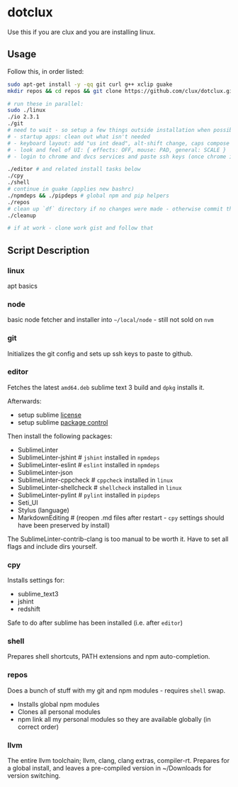 # dotclux
Use this if you are clux and you are installing linux.

## Usage
Follow this, in order listed:

```sh
sudo apt-get install -y -qq git curl g++ xclip guake
mkdir repos && cd repos && git clone https://github.com/clux/dotclux.git df && cd df

# run these in parallel:
sudo ./linux
./io 2.3.1
./git
# need to wait - so setup a few things outside installation when possible:
# - startup apps: clean out what isn't needed
# - keyboard layout: add "us int dead", alt-shift change, caps compose
# - look and feel of UI: { effects: OFF, mouse: PAD, general: SCALE }
# - login to chrome and dvcs services and paste ssh keys (once chrome is there)

./editor # and related install tasks below
./cpy
./shell
# continue in guake (applies new bashrc)
./npmdeps && ./pipdeps # global npm and pip helpers
./repos
# clean up `df` directory if no changes were made - otherwise commit there
./cleanup

# if at work - clone work gist and follow that
```

## Script Description
### linux
apt basics

### node
basic node fetcher and installer into `~/local/node` - still not sold on `nvm`

### git
Initializes the git config and sets up ssh keys to paste to github.

### editor
Fetches the latest `amd64.deb` sublime text 3 build and `dpkg` installs it.

Afterwards:

- setup sublime [license](https://mail.google.com/mail/u/0/#search/sublime+license/13a942d72a211e81)
- setup sublime [package control](https://packagecontrol.io/installation)

Then install the following packages:

- SublimeLinter
- SublimeLinter-jshint # `jshint` installed in `npmdeps`
- SublimeLinter-eslint # `eslint` installed in `npmdeps`
- SublimeLinter-json
- SublimeLinter-cppcheck # `cppcheck` installed in `linux`
- SublimeLinter-shellcheck # `shellcheck` installed in `linux`
- SublimeLinter-pylint # `pylint` installed in `pipdeps`
- Seti_UI
- Stylus (language)
- MarkdownEditing # (reopen .md files after restart - `cpy` settings should have been preserved by install)

The SublimeLinter-contrib-clang is too manual to be worth it. Have to set all flags and include dirs yourself.

### cpy
Installs settings for:

- sublime_text3
- jshint
- redshift

Safe to do after sublime has been installed (i.e. after `editor`)

### shell
Prepares shell shortcuts, PATH extensions and npm auto-completion.

### repos
Does a bunch of stuff with my git and npm modules - requires `shell` swap.

- Installs global npm modules
- Clones all personal modules
- npm link all my personal modules so they are available globally (in correct order)

### llvm
The entire llvm toolchain; llvm, clang, clang extras, compiler-rt. Prepares for a global install, and leaves a pre-compiled version in ~/Downloads for version switching.
